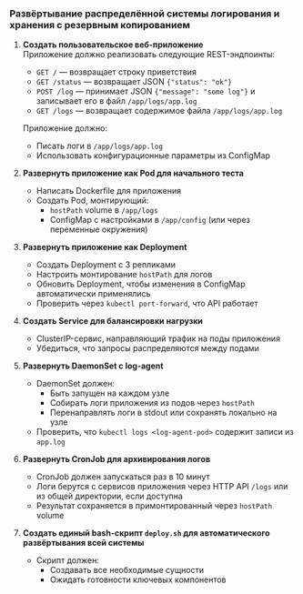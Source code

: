 ### **Развёртывание распределённой системы логирования и хранения с резервным копированием**

1. **Создать пользовательское веб-приложение**  
   Приложение должно реализовать следующие REST-эндпоинты:
   - `GET /` — возвращает строку приветствия
   - `GET /status` — возвращает JSON `{"status": "ok"}`
   - `POST /log` — принимает JSON `{"message": "some log"}` и записывает его в файл `/app/logs/app.log`
   - `GET /logs` — возвращает содержимое файла `/app/logs/app.log`

   Приложение должно:
   - Писать логи в `/app/logs/app.log`
   - Использовать конфигурационные параметры из ConfigMap

2. **Развернуть приложение как Pod для начального теста**
   - Написать Dockerfile для приложения
   - Создать Pod, монтирующий:
      - `hostPath` volume в `/app/logs`
      - ConfigMap с настройками в `/app/config` (или через переменные окружения)

3. **Развернуть приложение как Deployment**
   - Создать Deployment с 3 репликами
   - Настроить монтирование `hostPath` для логов
   - Обновить Deployment, чтобы изменения в ConfigMap автоматически применялись
   - Проверить через `kubectl port-forward`, что API работает

4. **Создать Service для балансировки нагрузки**
   - ClusterIP-сервис, направляющий трафик на поды приложения
   - Убедиться, что запросы распределяются между подами

5. **Развернуть DaemonSet с log-agent**
   - DaemonSet должен:
      - Быть запущен на каждом узле
      - Собирать логи приложения из подов через `hostPath`
      - Перенаправлять логи в stdout или сохранять локально на узле
   - Проверить, что `kubectl logs <log-agent-pod>` содержит записи из `app.log`

6. **Развернуть CronJob для архивирования логов**
   - CronJob должен запускаться раз в 10 минут
   - Логи берутся с сервисов приложения через HTTP API `/logs` или из общей директории, если доступна
   - Результат сохраняется в примонтированный через `hostPath` volume

7. **Создать единый bash-скрипт `deploy.sh` для автоматического развёртывания всей системы**
   - Скрипт должен:
      - Создавать все необходимые сущности
      - Ожидать готовности ключевых компонентов
